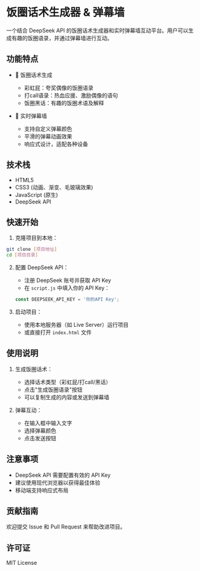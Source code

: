 # 饭圈话术生成器 & 弹幕墙

一个结合 DeepSeek API 的饭圈话术生成器和实时弹幕墙互动平台。用户可以生成有趣的饭圈语录，并通过弹幕墙进行互动。

## 功能特点

- 🌈 饭圈话术生成
  - 彩虹屁：夸奖偶像的饭圈语录
  - 打call语录：热血应援、激励偶像的语句
  - 饭圈黑话：有趣的饭圈术语及解释

- 💬 实时弹幕墙
  - 支持自定义弹幕颜色
  - 平滑的弹幕动画效果
  - 响应式设计，适配各种设备

## 技术栈

- HTML5
- CSS3 (动画、渐变、毛玻璃效果)
- JavaScript (原生)
- DeepSeek API

## 快速开始

1. 克隆项目到本地：
```bash
git clone [项目地址]
cd [项目目录]
```

2. 配置 DeepSeek API：
   - 注册 DeepSeek 账号并获取 API Key
   - 在 `script.js` 中填入你的 API Key：
   ```javascript
   const DEEPSEEK_API_KEY = '你的API Key';
   ```

3. 启动项目：
   - 使用本地服务器（如 Live Server）运行项目
   - 或直接打开 `index.html` 文件

## 使用说明

1. 生成饭圈话术：
   - 选择话术类型（彩虹屁/打call/黑话）
   - 点击"生成饭圈语录"按钮
   - 可以复制生成的内容或发送到弹幕墙

2. 弹幕互动：
   - 在输入框中输入文字
   - 选择弹幕颜色
   - 点击发送按钮

## 注意事项

- DeepSeek API 需要配置有效的 API Key
- 建议使用现代浏览器以获得最佳体验
- 移动端支持响应式布局

## 贡献指南

欢迎提交 Issue 和 Pull Request 来帮助改进项目。

## 许可证

MIT License 